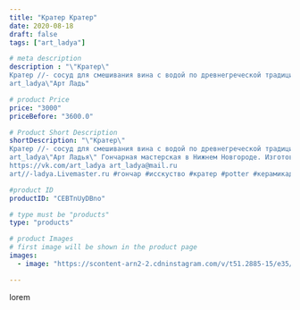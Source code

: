 ```yaml
---
title: "Кратер Кратер"
date: 2020-08-18
draft: false
tags: ["art_ladya"]

# meta description
description : "\"Кратер\" 
Кратер //- сосуд для смешивания вина с водой по древнегреческой традиции. Сделан и расписан по мотивам археологических находок. 
art_ladya\"Арт Ладь"

# product Price
price: "3000"
priceBefore: "3600.0"

# Product Short Description
shortDescription: "\"Кратер\" 
Кратер //- сосуд для смешивания вина с водой по древнегреческой традиции. Сделан и расписан по мотивам археологических находок. 
art_ladya\"Арт Ладья\" Гончарная мастерская в Нижнем Новгороде. Изготовление керамики и мастер//-классы по обучению. 
https://vk.com/art_ladya art_ladya@mail.ru 
art//-ladya.Livemaster.ru #гончар #исскуство #кратер #potter #керамикадляинтерьера #керамикаручнаяработа #керамиканазаказ #handmade #ancientceramics #керамика #эксклюзивнаякерамика #greece #painter #dishes #decor #ceramicar #nntoday #claygoods #restaurant #earthenware #ceramic #design #antiquity #античнаякерамика #ceramicart #exclusive #античность #clay #авторскаякерамика"

#product ID
productID: "CEBTnUyDBno"

# type must be "products"
type: "products"

# product Images
# first image will be shown in the product page
images:
  - image: "https://scontent-arn2-2.cdninstagram.com/v/t51.2885-15/e35/117592500_102174368258556_1365648247603276380_n.jpg?se=8&tp=1&_nc_ht=scontent-arn2-2.cdninstagram.com&_nc_cat=100&_nc_ohc=EFfN4as6lV4AX_0Sh8G&ccb=7-4&oh=a6ee3786cb887cea527d100e397eb719&oe=60830E27&_nc_sid=86f79a&ig_cache_key=MjM3ODI2ODM0MzQ4NjEyNjU2OA%3D%3D.2-ccb7-4"

---
```

lorem
